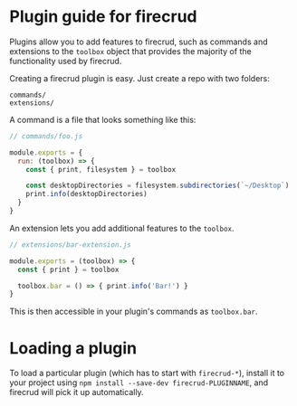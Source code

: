 # Plugin guide for firecrud

Plugins allow you to add features to firecrud, such as commands and
extensions to the `toolbox` object that provides the majority of the functionality
used by firecrud.

Creating a firecrud plugin is easy. Just create a repo with two folders:

```
commands/
extensions/
```

A command is a file that looks something like this:

```js
// commands/foo.js

module.exports = {
  run: (toolbox) => {
    const { print, filesystem } = toolbox

    const desktopDirectories = filesystem.subdirectories(`~/Desktop`)
    print.info(desktopDirectories)
  }
}
```

An extension lets you add additional features to the `toolbox`.

```js
// extensions/bar-extension.js

module.exports = (toolbox) => {
  const { print } = toolbox

  toolbox.bar = () => { print.info('Bar!') }
}
```

This is then accessible in your plugin's commands as `toolbox.bar`.

# Loading a plugin

To load a particular plugin (which has to start with `firecrud-*`),
install it to your project using `npm install --save-dev firecrud-PLUGINNAME`,
and firecrud will pick it up automatically.
